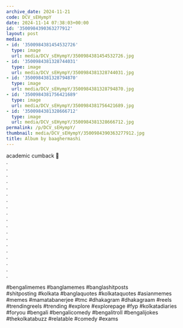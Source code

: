 ```yaml
---
archive_date: 2024-11-21
code: DCV_sEHympY
date: 2024-11-14 07:38:03+00:00
id: '3500984390363277912'
layout: post
media:
- id: '3500984381454532726'
  type: image
  url: media/DCV_sEHympY/3500984381454532726.jpg
- id: '3500984381328744031'
  type: image
  url: media/DCV_sEHympY/3500984381328744031.jpg
- id: '3500984381328794870'
  type: image
  url: media/DCV_sEHympY/3500984381328794870.jpg
- id: '3500984381756421689'
  type: image
  url: media/DCV_sEHympY/3500984381756421689.jpg
- id: '3500984381328666712'
  type: image
  url: media/DCV_sEHympY/3500984381328666712.jpg
permalink: /p/DCV_sEHympY/
thumbnail: media/DCV_sEHympY/3500984390363277912.jpg
title: Album by baaghermashi
---
```


academic cumback 👅  
.  
.  
.  
.  
.  
.  
.  
.  
.  
.  
.  
.  
.  
.  
.  
.  
.  
.  
.  
  
#bengalimemes #banglamemes #banglashitposts  
#shitposting #kolkata #banglaquotes #kolkataquotes #asianmemes #memes #mamatabanerjee #tmc #dhakagram #dhakagraam #reels #trendingreels #trending #explore #explorepage #fyp #kolkatadiaries #foryou #bengali #bengalicomedy #bengalitroll #bengalijokes #thekolkatabuzz #relatable #comedy #exams